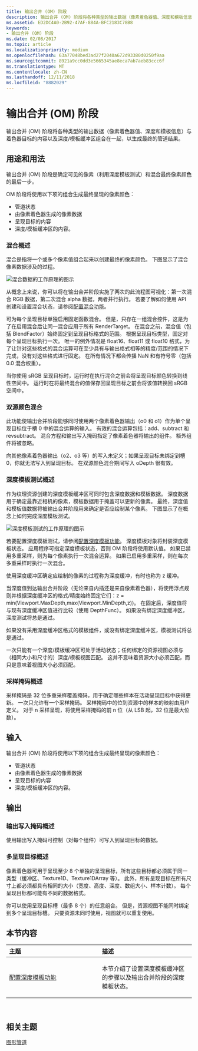 ```yaml
---
title: 输出合并 (OM) 阶段
description: 输出合并 (OM) 阶段将各种类型的输出数据（像素着色器值、深度和模板信息）与着色器目标的内容以及深度/模板缓冲区组合在一起，以生成最终的管道结果。
ms.assetid: ED2DC4A0-2B92-47AF-884A-BFC2183C78B8
keywords:
- 输出合并 (OM) 阶段
ms.date: 02/08/2017
ms.topic: article
ms.localizationpriority: medium
ms.openlocfilehash: 63a77048bed3ad27f2040a672d93380d0250f9aa
ms.sourcegitcommit: 8921a9cc0dd3e5665345ae8eca7ab7aeb83ccc6f
ms.translationtype: MT
ms.contentlocale: zh-CN
ms.lasthandoff: 12/11/2018
ms.locfileid: "8882029"
---
```

# <a name="output-merger-om-stage"></a>输出合并 (OM) 阶段


输出合并 (OM) 阶段将各种类型的输出数据（像素着色器值、深度和模板信息）与着色器目标的内容以及深度/模板缓冲区组合在一起，以生成最终的管道结果。

## <a name="span-idpurpose-and-usesspanspan-idpurpose-and-usesspanspan-idpurpose-and-usesspanpurpose-and-uses"></a><span id="Purpose-and-uses"></span><span id="purpose-and-uses"></span><span id="PURPOSE-AND-USES"></span>用途和用法


输出合并 (OM) 阶段是确定可见的像素（利用深度模板测试）和混合最终像素颜色的最后一步。

OM 阶段将使用以下项的组合生成最终呈现的像素颜色：

-   管道状态
-   由像素着色器生成的像素数据
-   呈现目标的内容
-   深度/模板缓冲区的内容。

### <a name="span-idblending-overviewspanspan-idblending-overviewspanspan-idblending-overviewspanblending-overview"></a><span id="Blending-overview"></span><span id="blending-overview"></span><span id="BLENDING-OVERVIEW"></span>混合概述

混合是指将一个或多个像素值组合起来以创建最终的像素颜色。 下图显示了混合像素数据涉及的过程。

![混合数据的工作原理的图示](images/d3d10-blend-state.png)

从概念上来说，你可以将在输出合并阶段实施了两次的此流程图可视化：第一次混合 RGB 数据，第二次混合 alpha 数据，两者并行执行。 若要了解如何使用 API 创建和设置混合状态，请参阅[配置混合功能](https://msdn.microsoft.com/library/windows/desktop/bb205072)。

可为每个呈现目标单独启用固定函数混合。 但是，只存在一组混合控件，这是为了在启用混合后让同一混合应用于所有 RenderTarget。 在混合之前，混合值（包括 BlendFactor）始终固定到呈现目标格式的范围。 根据呈现目标类型，固定对每个呈现目标执行一次。 唯一的例外情况是 float16、float11 或 float10 格式，为了让针对这些格式的混合运算可在至少具有与输出格式相等的精度/范围的情况下完成，没有对这些格式进行固定。 在所有情况下都会传播 NaN 和有符号零（包括 0.0 混合权重）。

当你使用 sRGB 呈现目标时，运行时在执行混合之前会将呈现目标颜色转换到线性空间中。 运行时在将最终混合的值保存回呈现目标之前会将该值转换回 sRGB 空间中。

### <a name="span-iddual-source-color-blendingspanspan-iddual-source-color-blendingspanspan-iddual-source-color-blendingspandual-source-color-blending"></a><span id="Dual-source-color-blending"></span><span id="dual-source-color-blending"></span><span id="DUAL-SOURCE-COLOR-BLENDING"></span>双源颜色混合

此功能使输出合并阶段能够同时使用两个像素着色器输出（o0 和 o1）作为单个呈现目标位于槽 0 中的混合运算的输入。 有效的混合运算包括：add、subtract 和 revsubtract。 混合方程和输出写入掩码指定了像素着色器将输出的组件。 额外组件将被忽略。

向其他像素着色器输出（o2、o3 等）的写入未定义；如果呈现目标未绑定到槽 0，你就无法写入到呈现目标。 在双源颜色混合期间写入 oDepth 很有效。

### <a name="span-iddepth-stencil-testspanspan-iddepth-stencil-testspanspan-iddepth-stencil-testspandepth-stencil-testing-overview"></a><span id="Depth-Stencil-Test"></span><span id="depth-stencil-test"></span><span id="DEPTH-STENCIL-TEST"></span>深度模板测试概述

作为纹理资源创建的深度模板缓冲区可同时包含深度数据和模板数据。 深度数据用于确定最靠近相机的像素，模板数据用于掩盖可以更新的像素。 最终，深度值和模板值数据将被输出合并阶段用来确定是否应绘制某个像素。 下图显示了在概念上如何完成深度模板测试。

![深度模板测试的工作原理的图示](images/d3d10-depth-stencil-test.png)

若要配置深度模板测试，请参阅[配置深度模板功能](configuring-depth-stencil-functionality.md)。 深度模板对象将封装深度模板状态。 应用程序可指定深度模板状态，否则 OM 阶段将使用默认值。 如果已禁用多重采样，则为每个像素执行一次混合运算。 如果已启用多重采样，则在每次多重采样时执行一次混合。

使用深度缓冲区确定应绘制的像素的过程称为深度缓冲，有时也称为 z 缓冲。

当深度值到达输出合并阶段（无论来自内插还是来自像素着色器），将使用浮点规则并根据深度缓冲区的格式/精度始终固定它们：z = min(Viewport.MaxDepth,max(Viewport.MinDepth,z))。 在固定后，深度值将与现有深度缓冲区值进行比较（使用 DepthFunc）。 如果没有绑定深度缓冲区，深度测试将总是通过。

如果没有采用深度缓冲区格式的模板组件，或没有绑定深度缓冲区，模板测试将总是通过。

一次只能有一个深度/模板缓冲区可处于活动状态；任何绑定的资源视图必须与（相同大小和尺寸的）深度/模板视图匹配。 这并不意味着资源大小必须匹配，而只是意味着视图大小必须匹配。

### <a name="span-idsample-maskspanspan-idsample-maskspanspan-idsample-maskspansample-mask-overview"></a><span id="Sample-Mask"></span><span id="sample-mask"></span><span id="SAMPLE-MASK"></span>采样掩码概述

采样掩码是 32 位多重采样覆盖掩码，用于确定哪些样本在活动呈现目标中获得更新。 一次只允许有一个采样掩码。 采样掩码中的位到资源中的样本的映射由用户定义。 对于 n 采样呈现，将使用采样掩码的前 n 位（从 LSB 起，32 位是最大位数）。

## <a name="span-idinputspanspan-idinputspanspan-idinputspaninput"></a><span id="Input"></span><span id="input"></span><span id="INPUT"></span>输入


输出合并 (OM) 阶段将使用以下项的组合生成最终呈现的像素颜色：

-   管道状态
-   由像素着色器生成的像素数据
-   呈现目标的内容
-   深度/模板缓冲区的内容。

## <a name="span-idoutputspanspan-idoutputspanspan-idoutputspanoutput"></a><span id="Output"></span><span id="output"></span><span id="OUTPUT"></span>输出


### <a name="span-idoutput-write-mask-overviewspanspan-idoutput-write-mask-overviewspanspan-idoutput-write-mask-overviewspanoutput-write-mask-overview"></a><span id="Output-write-mask-overview"></span><span id="output-write-mask-overview"></span><span id="OUTPUT-WRITE-MASK-OVERVIEW"></span>输出写入掩码概述

使用输出写入掩码可控制（对每个组件）可写入到呈现目标的数据。

### <a name="span-idmultiple-render-targets-overviewspanspan-idmultiple-render-targets-overviewspanspan-idmultiple-render-targets-overviewspanmultiple-render-targets-overview"></a><span id="Multiple-render-targets-overview"></span><span id="multiple-render-targets-overview"></span><span id="MULTIPLE-RENDER-TARGETS-OVERVIEW"></span>多呈现目标概述

像素着色器可用于呈现至少 8 个单独的呈现目标，所有这些目标都必须属于同一类型（缓冲区、Texture1D、Texture1DArray 等）。 此外，所有呈现目标在所有尺寸上都必须都具有相同的大小（宽度、高度、深度、数组大小、样本计数）。 每个呈现目标都可能有不同的数据格式。

你可以使用呈现目标槽（最多 8 个）的任意组合。 但是，资源视图不能同时绑定到多个呈现目标槽。 只要资源未同时使用，视图就可以重复使用。

## <a name="span-idin-this-sectionspanin-this-section"></a><span id="in-this-section"></span>本节内容


<table>
<colgroup>
<col width="50%" />
<col width="50%" />
</colgroup>
<thead>
<tr class="header">
<th align="left">主题</th>
<th align="left">描述</th>
</tr>
</thead>
<tbody>
<tr class="odd">
<td align="left"><p><a href="configuring-depth-stencil-functionality.md">配置深度模板功能</a></p></td>
<td align="left"><p>本节介绍了设置深度模板缓冲区的步骤以及输出合并阶段的深度模板状态。</p></td>
</tr>
</tbody>
</table>

 

## <a name="span-idrelated-topicsspanrelated-topics"></a><span id="related-topics"></span>相关主题


[图形管道](graphics-pipeline.md)

 

 





